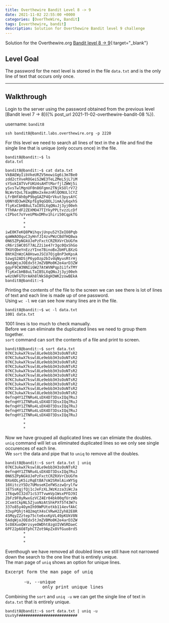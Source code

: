 ```yaml
---
title: Overthewire Bandit Level 8 -> 9
date: 2021-11-02 22:55:00 +0000
categories: [OverTheWire, Bandit]
tags: [overthewire, bandit]
description: Solution for Overthewire Bandit level 9 challenge
---
```


Solution for the Overthewire.org [Bandit level 8 -> 9](https://overthewire.org/wargames/bandit/bandit9.html){:target="\_blank"}

## Level Goal

The password for the next level is stored in the file `data.txt` and is the only line of text that occurs only once.

---

## Walkthrough  

Login to the server using the password obtained from the previous level [Bandit level 7 -> 8]({% post_url 2021-11-02-overthewire-bandit-08 %}).  

username: `bandit8`  

```ssh
ssh bandit8@bandit.labs.overthewire.org -p 2220
```

For this level we need to search all lines of text in the a file and find the single line that is unique (only occurs once) in the file.  

```console
bandit8@bandit:~$ ls
data.txt

bandit8@bandit:~$ cat data.txt 
VkBAEWyIibVkeURZV5mowiGg6i3m7Be0
zdd2ctVveROGeiS2WE3TeLZMeL5jL7iM
sYSokIATVvFUKU4sAHTtMarfjlZWWj5i
ySvsTwlMgnUF0n86Fgmn2TNjkSOlrV72
NLWvtQvL7EaqBNx2x4eznRlQONULlCYZ
LfrBHfAh0pP9bgGAZP4QrVkut3pysAYC
U0NYdD3wHZKpfEg9qGQOLJimAJy6qxhS
flyKxCbHB8uLTaIB5LXqQNuJj3yj00eh
TThRArdF2ZEXMO47TIYkyPPLtvzzLcDf
cIPbot7oYveUPNxDMhv1hiri50CqpkTG
        *
        *
        *
iwE0KTeKQ8PWihqvjUnpu52YZeIO8Pqb
qaWWAOOquC3yHnfJI4zvPWzCBdfHQ8wa
0N65ZPpNGkUJePzFxctCRZRXVrCbUGfm
cR6riSWC0ST7ALZ2i1e47r3gc0QxShGo
TKUtQbeYnEzzYIne7BinoBx2bHFLBXzG
8NtHZnWzCA8HswoJSCU7Ojg8nP3eKpsA
SzwgS2ADSjP6ypOzp2bIvdqNyusRtrHj
5AdqWjoJOEdx5tJmZVBMo0K2e4arD3ZW
gqyF9CW3NNIiGW27AtWVNPqp3i1fxTMY
flyKxCbHB8uLTaIB5LXqQNuJj3yj00eh
w4zUWFGTUrAAh8lNkS8gH3WK2zowBEkA
bandit8@bandit:~$
```

Printing the contents of the file to the screen we can see there is lot of lines of text and each line is made up of one password.  
Using `wc -l` we can see how many lines are in the file.

```console
bandit8@bandit:~$ wc -l data.txt 
1001 data.txt
```

1001 lines is too much to check manually.  
Before we can eliminate the duplicated lines we need to group them together.  
`sort` command can sort the contents of a file and print to screen.

```console
bandit8@bandit:~$ sort data.txt
07KC3ukwX7kswl8Le9ebb3H3sOoNTsR2
07KC3ukwX7kswl8Le9ebb3H3sOoNTsR2
07KC3ukwX7kswl8Le9ebb3H3sOoNTsR2
07KC3ukwX7kswl8Le9ebb3H3sOoNTsR2
07KC3ukwX7kswl8Le9ebb3H3sOoNTsR2
07KC3ukwX7kswl8Le9ebb3H3sOoNTsR2
07KC3ukwX7kswl8Le9ebb3H3sOoNTsR2
07KC3ukwX7kswl8Le9ebb3H3sOoNTsR2
07KC3ukwX7kswl8Le9ebb3H3sOoNTsR2
07KC3ukwX7kswl8Le9ebb3H3sOoNTsR2
0efnqHY1ZTNRu4LsDX4D73DsxIQq7RuJ
0efnqHY1ZTNRu4LsDX4D73DsxIQq7RuJ
0efnqHY1ZTNRu4LsDX4D73DsxIQq7RuJ
0efnqHY1ZTNRu4LsDX4D73DsxIQq7RuJ
0efnqHY1ZTNRu4LsDX4D73DsxIQq7RuJ
        *
        *
        *
```

Now we have grouped all duplicated lines we can elimiate the doubles.  
`uniq` command will let us eliminated duplicated lines so we only see single occurences of each line.  
We `sort` the data and pipe that to `uniq` to remove all the doubles.

```console
bandit8@bandit:~$ sort data.txt | uniq
07KC3ukwX7kswl8Le9ebb3H3sOoNTsR2
0efnqHY1ZTNRu4LsDX4D73DsxIQq7RuJ
0N65ZPpNGkUJePzFxctCRZRXVrCbUGfm
0Xo6DLyK5izRqEtBA7sW2SRmlAixWYSg
10XitczY5Dz7UMoseKIeFWSzzwQrylfw
1ETSsKgjfQj1cJeFzXLJWzKzza3iWcJa
1T6qw9I32d71cS3TTvwmVp1WsxPFDJ9I
2bFz9F0yRwxGzVCZ4Er04bk00qfUrzWb
2CxmtCkpNL5ZjuoNzAtShkPXf5T43W7s
337o85y4OymIh99WPUtotkb114evfAkC
33xpPQhjt4Q2mqtX4sCVRwH2Zyh82E8R
4SMqyZZztep75cte6xxKpVL49pKUkV8N
5AdqWjoJOEdx5tJmZVBMo0K2e4arD3ZW
5cO8XuoQWrzsyeOWDht8zgUIVWSRDaeC
6PF22p6O8TphCTZot9ApZx8VfGuo8rd5
        *
        *
        *
```

Eventhough we have removed all doubled lines we still have not narrowed down the search to the one line that is entirely unique.  
The man page of `uniq` shows an option for unique lines.

<pre>
Excerpt form the man page of uniq

       -u, --unique
              only print unique lines
</pre>

Combining the `sort` and `uniq -u` we can get the single line of text in `data.txt` that is entirely unique.

```console
bandit8@bandit:~$ sort data.txt | uniq -u
UsvVyF##########################
```
